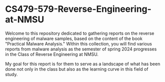 # CS479-579-Reverse-Engineering-at-NMSU

Welcome to this repository dedicated to gathering reports on the reverse engineering of malware samples, based on the content of the book "Practical Malware Analysis." Within this collection, you will find various reports from malware analysis as the semester of spring 2024 progresses in the Class of Reverse Engineering at NMSU.

My goal for this report is for them to serve as a landscape of what has been done not only in the class but also as the learning curve in this field of study.
